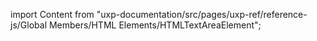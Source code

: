 
import Content from "uxp-documentation/src/pages/uxp-ref/reference-js/Global Members/HTML Elements/HTMLTextAreaElement";

<Content query="product=photoshop"/>
